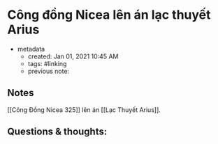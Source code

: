 # Công đồng Nicea lên án lạc thuyết Arius

- metadata
	- created: Jan 01, 2021 10:45 AM
	- tags: #linking 
	- previous note:

## Notes
[[Công Đồng Nicea 325]] lên án [[Lạc Thuyết Arius]].

## Questions & thoughts:

